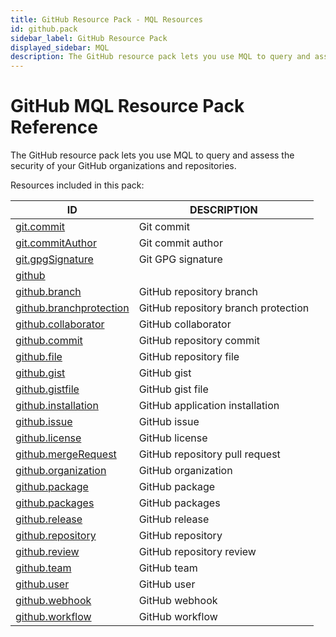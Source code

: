 ```yaml
---
title: GitHub Resource Pack - MQL Resources
id: github.pack
sidebar_label: GitHub Resource Pack
displayed_sidebar: MQL
description: The GitHub resource pack lets you use MQL to query and assess the security of your GitHub organizations and repositories.
---
```


# GitHub MQL Resource Pack Reference

The GitHub resource pack lets you use MQL to query and assess the security of your GitHub organizations and repositories.

Resources included in this pack:

| ID                                                    | DESCRIPTION                         |
| ----------------------------------------------------- | ----------------------------------- |
| [git.commit](git.commit.md)                           | Git commit                          |
| [git.commitAuthor](git.commitauthor.md)               | Git commit author                   |
| [git.gpgSignature](git.gpgsignature.md)               | Git GPG signature                   |
| [github](github.md)                                   |                                     |
| [github.branch](github.branch.md)                     | GitHub repository branch            |
| [github.branchprotection](github.branchprotection.md) | GitHub repository branch protection |
| [github.collaborator](github.collaborator.md)         | GitHub collaborator                 |
| [github.commit](github.commit.md)                     | GitHub repository commit            |
| [github.file](github.file.md)                         | GitHub repository file              |
| [github.gist](github.gist.md)                         | GitHub gist                         |
| [github.gistfile](github.gistfile.md)                 | GitHub gist file                    |
| [github.installation](github.installation.md)         | GitHub application installation     |
| [github.issue](github.issue.md)                       | GitHub issue                        |
| [github.license](github.license.md)                   | GitHub license                      |
| [github.mergeRequest](github.mergerequest.md)         | GitHub repository pull request      |
| [github.organization](github.organization.md)         | GitHub organization                 |
| [github.package](github.package.md)                   | GitHub package                      |
| [github.packages](github.packages.md)                 | GitHub packages                     |
| [github.release](github.release.md)                   | GitHub release                      |
| [github.repository](github.repository.md)             | GitHub repository                   |
| [github.review](github.review.md)                     | GitHub repository review            |
| [github.team](github.team.md)                         | GitHub team                         |
| [github.user](github.user.md)                         | GitHub user                         |
| [github.webhook](github.webhook.md)                   | GitHub webhook                      |
| [github.workflow](github.workflow.md)                 | GitHub workflow                     |
